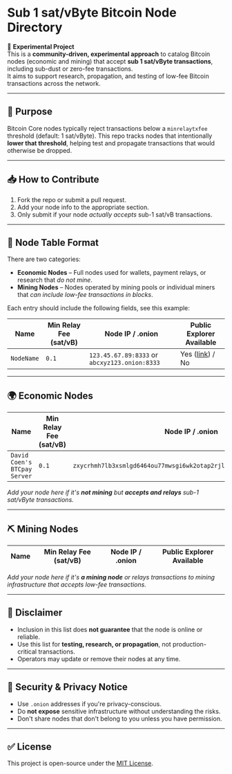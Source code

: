 # Sub 1 sat/vByte Bitcoin Node Directory

🚧 **Experimental Project**  
This is a **community-driven, experimental approach** to catalog Bitcoin nodes (economic and mining) that accept **sub 1 sat/vByte transactions**, including sub-dust or zero-fee transactions.  
It aims to support research, propagation, and testing of low-fee Bitcoin transactions across the network.

---

## 🧠 Purpose

Bitcoin Core nodes typically reject transactions below a `minrelaytxfee` threshold (default: 1 sat/vByte). This repo tracks nodes that intentionally **lower that threshold**, helping test and propagate transactions that would otherwise be dropped.

---

## 📥 How to Contribute

1. Fork the repo or submit a pull request.
2. Add your node info to the appropriate section.
3. Only submit if your node *actually accepts* sub-1 sat/vB transactions.

---

## 📄 Node Table Format


There are two categories:

- **Economic Nodes** – Full nodes used for wallets, payment relays, or research that *do not mine*.
- **Mining Nodes** – Nodes operated by mining pools or individual miners that *can include low-fee transactions in blocks*.

Each entry should include the following fields, see this example:

Name | Min Relay Fee (sat/vB) | Node IP / .onion | Public Explorer Available
|------------------------|------------------|---------------------------|---------------------------|
| `NodeName`           | `0.1`                  | `123.45.67.89:8333` or `abcxyz123.onion:8333` | Yes ([link](https://your-explorer.com)) / No |

---

## 🌍 Economic Nodes

Name | Min Relay Fee (sat/vB) | Node IP / .onion | Public Explorer Available
|------------------------|------------------|---------------------------|---------------------------|
| `David Coen's BTCpay Server`           | `0.1`                  | `zxycrhmh7lb3xsmlgd6464ou77mwsgi6wk2otap2rjlbr5kw3if5hsyd.onion:8333` | No |


_Add your node here if it's **not mining** but **accepts and relays** sub-1 sat/vByte transactions._

---

## ⛏️ Mining Nodes

Name | Min Relay Fee (sat/vB) | Node IP / .onion | Public Explorer Available
|------------------------|------------------|---------------------------|---------------------------|

_Add your node here if it's **a mining node** or relays transactions to mining infrastructure that accepts low-fee transactions._

---

## 📌 Disclaimer

- Inclusion in this list does **not guarantee** that the node is online or reliable.
- Use this list for **testing, research, or propagation**, not production-critical transactions.
- Operators may update or remove their nodes at any time.

---

## 🔐 Security & Privacy Notice

- Use `.onion` addresses if you're privacy-conscious.
- Do **not expose** sensitive infrastructure without understanding the risks.
- Don't share nodes that don't belong to you unless you have permission.

---

## ✅ License

This project is open-source under the [MIT License](LICENSE).
